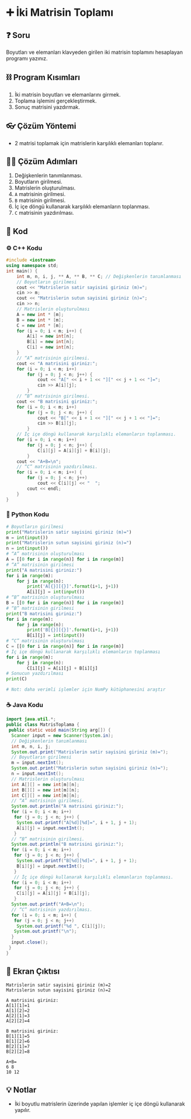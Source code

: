 # ➕ İki Matrisin Toplamı

<!-- ----------------------------- Soru ----------------------------------- -->

## ❓ Soru
Boyutları ve elemanları klavyeden girilen iki matrisin toplamını hesaplayan programı yazınız.

<!-- ----------------------------- Program Kısımları ----------------------------------- -->

## ⛓ Program Kısımları
1. İki matrisin boyutları ve elemanlarını girmek.
2. Toplama işlemini gerçekleştirmek.
3. Sonuç matrisini yazdırmak.

<!-- ----------------------------- Çözüm Yöntemi  ----------------------------------- -->

## 👓 Çözüm Yöntemi 
- 2 matrisi toplamak için matrislerin karşılıklı elemanları toplanır.
  
## 👩‍🔧 Çözüm Adımları
1. Değişkenlerin tanımlanması.
2. Boyutların girilmesi.
3. Matrislerin oluşturulması.
4. `A` matrisinin girilmesi.
5. `B` matrisinin girilmesi.
6. İç içe döngü kullanarak karşılıklı elemanların toplanması.
7. `C` matrisinin yazdırılması.

<!-- ----------------------------- Kodlar ----------------------------------- -->

## 🤖 Kod

[//]: ------------------------------------------------------------------------------
<!-- ----------------------------- C++ Kodu ----------------------------------- -->
[//]: ------------------------------------------------------------------------------

### ⚙ C++ Kodu

```cpp
#include <iostream>
using namespace std;
int main() {
    int m, n, i, j, ** A, ** B, ** C; // Değişkenlerin tanımlanması
    // Boyutların girilmesi
    cout << "Matrislerin satir sayisini giriniz (m)=";
    cin >> m;
    cout << "Matrislerin sutun sayisini giriniz (n)=";
    cin >> n;
    // Matrislerin oluşturulması
    A = new int * [m];
    B = new int * [m];
    C = new int * [m];
    for (i = 0; i < m; i++) {
        A[i] = new int[n];
        B[i] = new int[n];
        C[i] = new int[n];
    }
    // “A” matrisinin girilmesi.
    cout << "A matrisini giriniz:";
    for (i = 0; i < m; i++)
        for (j = 0; j < n; j++) {
            cout << "A[" << i + 1 << "][" << j + 1 << "]=";
            cin >> A[i][j];
        }
    // “B” matrisinin girilmesi. 
    cout << "B matrisini giriniz:";
    for (i = 0; i < m; i++)
        for (j = 0; j < n; j++) {
            cout << "B[" << i + 1 << "][" << j + 1 << "]=";
            cin >> B[i][j];
        }
    // İç içe döngü kullanarak karşılıklı elemanların toplanması.
    for (i = 0; i < m; i++)
        for (j = 0; j < n; j++) {
            C[i][j] = A[i][j] + B[i][j];
        }
    cout << "A+B=\n";
    // “C” matrisinin yazdırılması.
    for (i = 0; i < m; i++) {
        for (j = 0; j < n; j++)
            cout << C[i][j] << "  ";
        cout << endl;
    }
}
```

[//]: ------------------------------------------------------------------------------
<!-- ----------------------------- Python Kodu ----------------------------------- -->
[//]: ------------------------------------------------------------------------------

### 🐍 Python Kodu

```py
# Boyutların girilmesi
print("Matrislerin satir sayisini giriniz (m)=")
m = int(input())
print("Matrislerin sutun sayisini giriniz (n)=")
n = int(input())
# “A” matrisinin oluşturulması
A = [[0 for i in range(n)] for i in range(m)]
# “A” matrisinin girilmesi
print("A matrisini giriniz:")
for i in range(m):
    for j in range(n):
        print('A[{}][{}]'.format(i+1, j+1))
        A[i][j] = int(input())
# “B” matrisinin oluşturulması
B = [[0 for i in range(n)] for i in range(m)]
# “B” matrisinin girilmesi
print("B matrisini giriniz:")
for i in range(m):
    for j in range(n):
        print('B[{}][{}]'.format(i+1, j+1))
        B[i][j] = int(input())
# “C” matrisinin oluşturulması
C = [[0 for i in range(n)] for i in range(m)]
# İç içe döngü kullanarak karşılıklı elemanların toplanması
for i in range(m):
    for j in range(n):
        C[i][j] = A[i][j] + B[i][j]
# Sonucun yazdırılması
print(C)

# Not: daha verimli işlemler için NumPy kütüphanesini araştır
```

[//]: ------------------------------------------------------------------------------
<!-- ----------------------------- Java Kodu ----------------------------------- -->
[//]: ------------------------------------------------------------------------------

### ☕ Java Kodu


```java
import java.util.*;
public class MatrisToplama {
 public static void main(String arg[]) {
  Scanner input = new Scanner(System.in);
  // Değişkenlerin tanımlanması
  int m, n, i, j; 
  System.out.print("Matrislerin satir sayisini giriniz (m)=");
  // Boyutların girilmesi
  m = input.nextInt(); 
  System.out.print("Matrislerin sutun sayisini giriniz (n)=");
  n = input.nextInt(); 
  // Matrislerin oluşturulması
  int A[][] = new int[m][n]; 
  int B[][] = new int[m][n];
  int C[][] = new int[m][n];
  // “A” matrisinin girilmesi.
  System.out.println("A matrisini giriniz:");
  for (i = 0; i < m; i++)
   for (j = 0; j < n; j++) {
    System.out.printf("A[%d][%d]=", i + 1, j + 1);
    A[i][j] = input.nextInt();
   } 
  // “B” matrisinin girilmesi. 
  System.out.println("B matrisini giriniz:");
  for (i = 0; i < m; i++)
   for (j = 0; j < n; j++) {
    System.out.printf("B[%d][%d]=", i + 1, j + 1);
    B[i][j] = input.nextInt();
   } 
   // İç içe döngü kullanarak karşılıklı elemanların toplanması.
  for (i = 0; i < m; i++) 
   for (j = 0; j < n; j++) {
    C[i][j] = A[i][j] + B[i][j];
   }
  System.out.printf("A+B=\n");
  // “C” matrisinin yazdırılması.
  for (i = 0; i < m; i++) {
   for (j = 0; j < n; j++)
    System.out.printf("%d ", C[i][j]); 
   System.out.printf("\n");
  }
  input.close();
 }
}
```



## 🎉 Ekran Çıktısı

```
Matrislerin satir sayisini giriniz (m)=2
Matrislerin sutun sayisini giriniz (n)=2

A matrisini giriniz:
A[1][1]=1
A[1][2]=2
A[2][1]=3
A[2][2]=4

B matrisini giriniz:
B[1][1]=5
B[1][2]=6
B[2][1]=7
B[2][2]=8

A+B=
6 8
10 12
```

## 💡 Notlar 
- İki boyutlu matrislerin üzerinde yapılan işlemler iç içe döngü kullanarak yapılır.